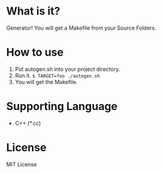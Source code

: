 What is it?
================

Generator! You will get a Makefile from your Source Folders.

How to use
==========

1. Put autogen.sh into your project directory.
2. Run it.
`$ TARGET=foo ./autogen.sh`
3. You will get the Makefile.

Supporting Language
===================

* C++ (*.cc)

License
=======

MIT License
